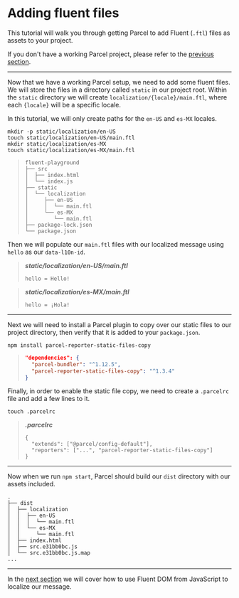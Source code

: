 # Adding fluent files

This tutorial will walk you through getting Parcel to add Fluent (`.ftl`) files as assets to your project.

If you don't have a working Parcel project, please refer to the [previous section](./project-setup.md).

---

Now that we have a working Parcel setup, we need to add some fluent files. We will store the files in a directory called `static` in our project root. Within the `static` directory we will create `localization/{locale}/main.ftl`, where each `{locale}` will be a specific locale.

In this tutorial, we will only create paths for the `en-US` and `es-MX` locales.

```
mkdir -p static/localization/en-US
touch static/localization/en-US/main.ftl
mkdir static/localization/es-MX
touch static/localization/es-MX/main.ftl
```
> ```
> fluent-playground
> ├── src
> │  ├── index.html
> │  └── index.js
> ├── static
> │  └── localization
> │     ├── en-US
> │     │  └── main.ftl
> │     └── es-MX
> │        └── main.ftl
> ├── package-lock.json
> └── package.json
> ```

Then we will populate our `main.ftl` files with our localized message using `hello` as our `data-l10n-id`.

> **_static/localization/en-US/main.ftl_**
> ```
> hello = Hello!
> ```

> **_static/localization/es-MX/main.ftl_**
> ```
> hello = ¡Hola!
> ```

---

Next we will need to install a Parcel plugin to copy over our static files to our project directory, then verify that it is added to your `package.json`.

```
npm install parcel-reporter-static-files-copy
```
> ```json
> "dependencies": {
>   "parcel-bundler": "^1.12.5",
>   "parcel-reporter-static-files-copy": "^1.3.4"
> }
> ```

Finally, in order to enable the static file copy, we need to create a `.parcelrc` file and add a few lines to it.
```
touch .parcelrc
```
> **_.parcelrc_**
> ```
> {
>   "extends": ["@parcel/config-default"],
>   "reporters": ["...", "parcel-reporter-static-files-copy"]
> }
> ```

---

Now when we run `npm start`, Parcel should build our `dist` directory with our assets included.

```
.
├── dist
│  ├── localization
│  │  ├── en-US
│  │  │  └── main.ftl
│  │  └── es-MX
│  │     └── main.ftl
│  ├── index.html
│  ├── src.e31bb0bc.js
│  └── src.e31bb0bc.js.map
...
```

---

In the [next section](using-fluent.md) we will cover how to use Fluent DOM from JavaScript to localize our message.
